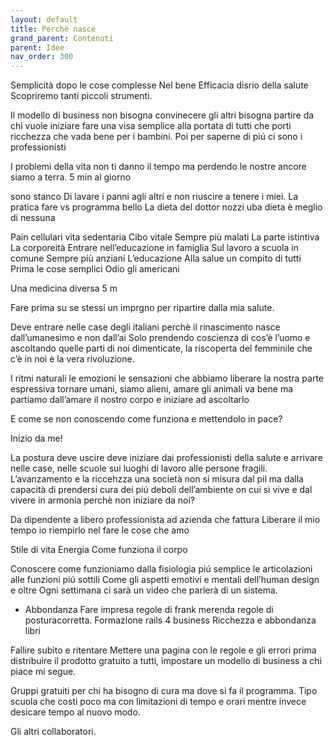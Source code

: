 ```yaml
---
layout: default
title: Perchè nasce
grand_parent: Contenuti
parent: Idee
nav_order: 300
---
```


Semplicità dopo le cose complesse 
Nel bene
Efficacia disrio della salute
Scopriremo tanti piccoli strumenti.

Il modello di business non bisogna convinecere gli altri bisogna partire da chi vuole iniziare fare una visa semplice alla portata di tutti che porti ricchezza che vada bene per i bambini. Poi per saperne di piú ci sono i professionisti

I problemi della vita non ti danno il tempo ma perdendo le nostre ancore siamo a terra. 
5 min al giorno

 sono stanco 
Di lavare i panni agli altri e non riuscire a tenere i miei.
La pratica fare vs programma bello
La dieta del dottor nozzi uba dieta è meglio di nessuna

Pain cellulari vita sedentaria 
Cibo vitale 
Sempre più malati 
La parte istintiva 
La corporeità
Entrare nell’educazione in famiglia 
Sul lavoro a scuola in comune 
Sempre più anziani 
L’educazione Alla salue un compito di tutti 
Prima le cose semplici
Odio gli americani

Una medicina diversa
5 m

Fare prima su se stessi un imprgno per ripartire dalla mia salute.

Deve entrare nelle case degli italiani perchè il rinascimento nasce dall’umanesimo e non dall’ai
Solo prendendo coscienza di cos’è l’uomo e ascoltando quelle parti di noi dimenticate, la riscoperta del femminile che c’è in noi è la vera rivoluzione.

I ritmi naturali le emozioni le sensazioni che abbiamo liberare la nostra parte espressiva tornare umani, siamo alieni, amare gli animali va bene ma partiamo dall’amare il nostro corpo e iniziare ad ascoltarlo




E come se non conoscendo come funziona e mettendolo in pace?

Inizio da me!
 
La postura deve uscire deve iniziare dai professionisti della salute e arrivare nelle case, nelle scuole sui luoghi di lavoro alle persone fragili.
L’avanzamento e la riccehzza una società non si misura dal pil ma dalla capacità di prendersi cura dei piú deboli dell’ambiente on cui si vive e dal vivere in armonia perchè non iniziare da noi?

Da dipendente a libero professionista ad azienda che fattura 
Liberare il mio tempo io riempirlo nel fare le cose che amo

Stile di vita
Energia 
Come funziona il corpo

Conoscere come funzioniamo dalla fisiologia piú semplice le articolazioni alle funzioni piú sottili 
Come gli aspetti emotivi e mentali dell’human design e oltre
Ogni settimana ci sarà un video che parlerà di un sistema.







- Abbondanza Fare impresa regole di frank merenda regole di posturacorretta. Formazione rails 4 business
Ricchezza e abbondanza libri



Fallire subito e ritentare
Mettere una pagina con le regole e gli errori prima distribuire il prodotto gratuito a tutti, impostare un modello di business a chi piace mi segue.


Gruppi gratuiti per chi ha bisogno di cura ma dove si fa il programma. Tipo scuola che costi poco ma con limitazioni di tempo e orari mentre invece desicare tempo al nuovo modo.





Gli altri collaboratori.

